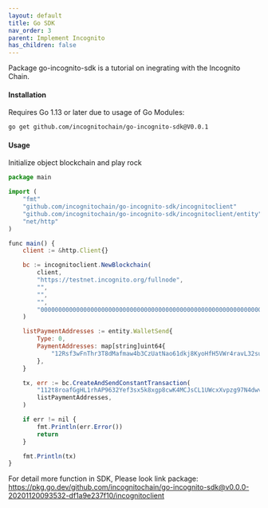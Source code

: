 ```yaml
---
layout: default
title: Go SDK
nav_order: 3
parent: Implement Incognito
has_children: false
---
```


Package go-incognito-sdk is a tutorial on inegrating with the Incognito Chain.

#### Installation

Requires Go 1.13 or later due to usage of Go Modules:

```bash
go get github.com/incognitochain/go-incognito-sdk@V0.0.1
```

#### Usage

Initialize object blockchain and play rock

```javascript
package main

import (
	"fmt"
	"github.com/incognitochain/go-incognito-sdk/incognitoclient"
	"github.com/incognitochain/go-incognito-sdk/incognitoclient/entity"
	"net/http"
)

func main() {
	client := &http.Client{}

	bc := incognitoclient.NewBlockchain(
		client,
		"https://testnet.incognito.org/fullnode",
		"",
		"",
		"",
		"0000000000000000000000000000000000000000000000000000000000000004",
	)

	listPaymentAddresses := entity.WalletSend{
		Type: 0,
		PaymentAddresses: map[string]uint64{
			"12Rsf3wFnThr3T8dMafmaw4b3CzUatNao61dkj8KyoHfH5VWr4ravL32sunA2z9UhbNnyijzWFaVDvacJPSRFAq66HU7YBWjwfWR7Ff": 500000000000,
		},
	}

	tx, err := bc.CreateAndSendConstantTransaction(
		"112t8roafGgHL1rhAP9632Yef3sx5k8xgp8cwK4MCJsCL1UWcxXvpzg97N4dwvcD735iKf31Q2ZgrAvKfVjeSUEvnzKJyyJD3GqqSZdxN4or",
		listPaymentAddresses,
	)

	if err != nil {
		fmt.Println(err.Error())
		return
	}

	fmt.Println(tx)
}
```

For detail more function in SDK, Please look link package: 
https://pkg.go.dev/github.com/incognitochain/go-incognito-sdk@v0.0.0-20201120093532-df1a9e237f10/incognitoclient
